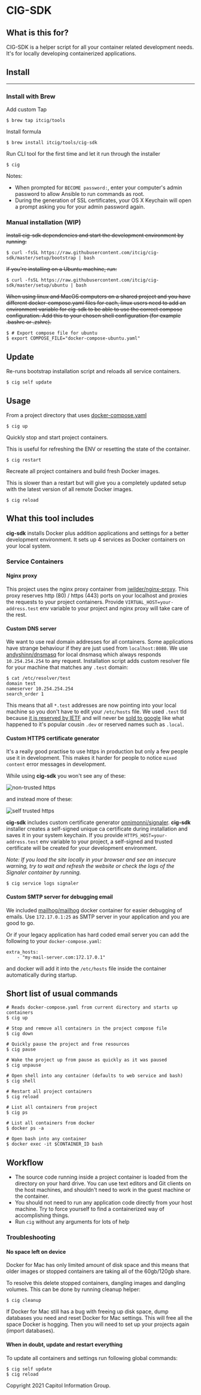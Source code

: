 # CIG-SDK

## What is this for?

CIG-SDK is a helper script for all your container related development needs. It's for locally developing containerized applications.


## Install
___
### Install with Brew

Add custom Tap

```
$ brew tap itcig/tools
```

Install formula

```
$ brew install itcig/tools/cig-sdk
```

Run CLI tool for the first time and let it run through the installer

```
$ cig
```

Notes:
- When prompted for `BECOME password:`, enter your computer's admin password to allow Ansible to run commands as root. 
- During the generation of SSL certificates, your OS X Keychain will open a prompt asking you for your admin password again.

### Manual installation (WIP)

~~Install cig-sdk dependencies and start the development environment by running:~~

    $ curl -fsSL https://raw.githubusercontent.com/itcig/cig-sdk/master/setup/bootstrap | bash

~~If you're installing on a Ubuntu machine, run:~~

    $ curl -fsSL https://raw.githubusercontent.com/itcig/cig-sdk/master/setup/ubuntu | bash

~~When using linux and MacOS computers on a shared project and you have different docker-compose.yaml files for each, linux users need to add an environment variable for cig-sdk to be able to use the correct compose configuration. Add this to your chosen shell configuration (for example .bashrc or .zshrc).~~

    $ # Export compose file for ubuntu
    $ export COMPOSE_FILE="docker-compose-ubuntu.yaml"


## Update

Re-runs bootstrap installation script and reloads all service containers.

```
$ cig self update
```

## Usage

From a project directory that uses [docker-compose.yaml](https://docs.docker.com/compose/)

```
$ cig up
```


Quickly stop and start project containers. 

This is useful for refreshing the ENV or resetting the state of the container.

```
$ cig restart
```


Recreate all project containers and build fresh Docker images. 

This is slower than a restart but will give you a completely updated setup with the latest version of all remote Docker images.

```
$ cig reload
```

## What this tool includes
**cig-sdk** installs Docker plus addition applications and settings for a better development environment.
It sets up 4 services as Docker containers on your local system. 

### Service Containers

#### Nginx proxy
This project uses the nginx proxy container from [jwilder/nginx-proxy](https://github.com/jwilder/nginx-proxy). This proxy reserves http (80) / https (443) ports on your localhost and proxies the requests to your project containers. Provide `VIRTUAL_HOST=your-address.test` env variable to your project and nginx proxy will take care of the rest.

#### Custom DNS server
We want to use real domain addresses for all containers. Some applications have strange behaviour if they are just used from `localhost:8080`. We use [andyshinn/dnsmasq](https://github.com/andyshinn/dnsmasq) for local dnsmasq which always responds `10.254.254.254` to any request. Installation script adds custom resolver file for your machine that matches any `.test` domain:

```
$ cat /etc/resolver/test
domain test
nameserver 10.254.254.254
search_order 1
```

This means that all `*.test` addresses are now pointing into your local machine so you don't have to edit your `/etc/hosts` file. We used `.test` tld because [it is reserved by IETF](https://en.wikipedia.org/wiki/.test) and will never be [sold to google](http://www.theregister.co.uk/2015/03/13/google_developer_gtld_domain_icann/) like what happened to it's popular cousin `.dev` or reserved names such as `.local`.

#### Custom HTTPS certificate generator
It's a really good practise to use https in production but only a few people use it in development. This makes it harder for people to notice `mixed content` error messages in development.

While using **cig-sdk** you won't see any of these:

![non-trusted https](https://cloud.githubusercontent.com/assets/5691777/13670188/1b042b48-e6d1-11e5-804e-542781b85ff5.png)

and instead more of these:

![self trusted https](https://cloud.githubusercontent.com/assets/5691777/13670189/1d697032-e6d1-11e5-99b5-aef757cb7f53.png)

**cig-sdk** includes custom certificate generator [onnimonni/signaler](https://github.com/onnimonni/signaler). **cig-sdk** installer creates a self-signed unique ca certificate during installation and saves it in your system keychain. If you provide `HTTPS_HOST=your-address.test` env variable to your project, a self-signed and trusted certificate will be created for your development environment.

_Note: If you load the site locally in your browser and see an insecure warning, try to wait and refresh the website or check the logs of the Signaler container by running._

```
$ cig service logs signaler
```

#### Custom SMTP server for debugging email
We included [mailhog/mailhog](https://hub.docker.com/r/mailhog/mailhog/) docker container for easier debugging of emails. Use `172.17.0.1:25` as SMTP server in your application and you are good to go.

Or if your legacy application has hard coded email server you can add the following to your `docker-compose.yaml`:

```
extra_hosts:
    - "my-mail-server.com:172.17.0.1"
```

and docker will add it into the `/etc/hosts` file inside the container automatically during startup.


## Short list of usual commands

```
# Reads docker-compose.yaml from current directory and starts up containers
$ cig up

# Stop and remove all containers in the project compose file
$ cig down

# Quickly pause the project and free resources
$ cig pause

# Wake the project up from pause as quickly as it was paused
$ cig unpause

# Open shell into any container (defaults to web service and bash)
$ cig shell

# Restart all project containers
$ cig reload

# List all containers from project
$ cig ps

# List all containers from docker
$ docker ps -a

# Open bash into any container
$ docker exec -it $CONTAINER_ID bash
```


## Workflow

- The source code running inside a project container is loaded from the directory on your hard drive. You can use text editors and Git clients on the host machines, and shouldn't need to work in the guest machine or the container.
- You should not need to run any application code directly from your host machine. Try to force yourself to find a containerized way of accomplishing things.
- Run `cig` without any arguments for lots of help

### Troubleshooting

#### No space left on device
Docker for Mac has only limited amount of disk space and this means that older images or stopped containers are taking all of the 60gb/120gb share.

To resolve this delete stopped containers, dangling images and dangling volumes. This can be done by running cleanup helper:

```
$ cig cleanup
```

If Docker for Mac still has a bug with freeing up disk space, dump databases you need and reset Docker for Mac settings. This will free all the space Docker is hogging. Then you will need to set up your projects again (import databases).

#### When in doubt, update and restart everything

To update all containers and settings run following global commands:
```
$ cig self update
$ cig reload
```


Copyright 2021 Capitol Information Group.
